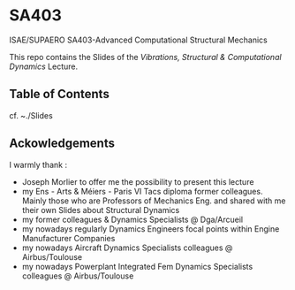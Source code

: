# SA403
ISAE/SUPAERO SA403-Advanced Computational Structural Mechanics


This repo contains the Slides of the _Vibrations, Structural & Computational Dynamics_ Lecture.



## Table of Contents

cf. ~./Slides


## Ackowledgements


I warmly thank :  

- Joseph Morlier to offer me the possibility to present this lecture
- my Ens - Arts \&  Méiers - Paris VI Tacs diploma former colleagues. Mainly those who are Professors of Mechanics Eng. and shared with me their own Slides about Structural Dynamics
- my former colleagues \&  Dynamics Specialists @ Dga/Arcueil
- my nowadays regularly Dynamics Engineers  focal points within Engine Manufacturer Companies
- my nowadays  Aircraft Dynamics Specialists colleagues @ Airbus/Toulouse 
- my nowadays   Powerplant Integrated Fem Dynamics Specialists colleagues @ Airbus/Toulouse





